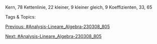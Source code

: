 Kern, 78
Kettenlinie, 22
kleiner, 9
kleiner gleich, 9
Koeffizienten, 33, 65

   Tags & Topics:
   

[Previous: #Analysis-Lineare_Algebra-230308_805](Analysis-Lineare_Algebra-230308_805.md)

[Next: #Analysis-Lineare_Algebra-230308_805](Analysis-Lineare_Algebra-230308_805.md)
